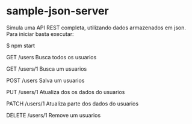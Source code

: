 # sample-json-server

Simula uma API REST completa, utilizando dados armazenados em json.
Para iniciar basta executar:

$ npm start

GET 	/users 	Busca todos os usuarios

GET 	/users/1 	Busca um usuarios

POST 	/users 	Salva um usuarios

PUT 	/users/1 	Atualiza dos os dados do usuarios

PATCH 	/users/1 	Atualiza parte dos dados do usuarios

DELETE 	/users/1 	Remove um usuarios

